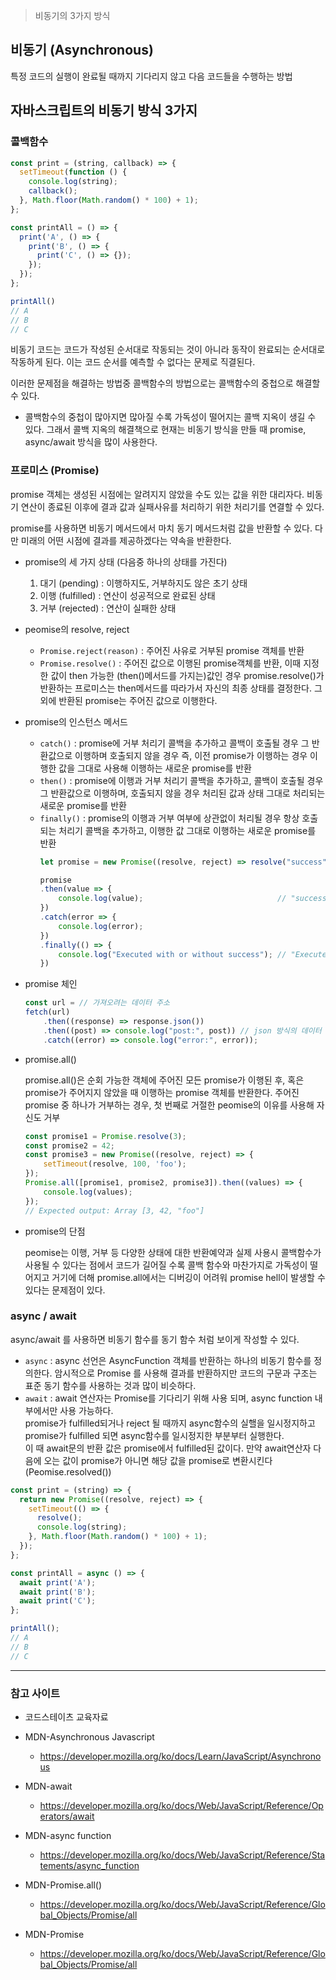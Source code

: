 > 비동기의 3가지 방식

## 비동기 (Asynchronous)
특정 코드의 실행이 완료될 때까지 기다리지 않고 다음 코드들을 수행하는 방법

## 자바스크립트의 비동기 방식 3가지

### 콜백함수
```javascript
const print = (string, callback) => {
  setTimeout(function () {
    console.log(string);
    callback();
  }, Math.floor(Math.random() * 100) + 1);
};

const printAll = () => {
  print('A', () => {
    print('B', () => {
      print('C', () => {});
    });
  });
};

printAll()
// A
// B
// C
```
비동기 코드는 코드가 작성된 순서대로 작동되는 것이 아니라 동작이 완료되는 순서대로 작동하게 된다. 이는 코드 순서를 예측할 수 없다는 문제로 직결된다.

이러한 문제점을 해결하는 방법중 콜백함수의 방법으로는 콜백함수의 중첩으로 해결할 수 있다.

* 콜백함수의 중첩이 많아지면 많아질 수록 가독성이 떨어지는 콜백 지옥이 생길 수 있다. 그래서 콜백 지옥의 해결책으로 현재는 비동기 방식을 만들 때 promise, async/await 방식을 많이 사용한다.

### 프로미스 (Promise)
promise 객체는 생성된 시점에는 알려지지 않았을 수도 있는 값을 위한 대리자다. 비동기 연산이 종료된 이후에 결과 값과 실패사유를 처리하기 위한 처리기를 연결할 수 있다.

promise를 사용하면 비동기 메서드에서 마치 동기 메서드처럼 값을 반환할 수 있다. 다만 미래의 어떤 시점에 결과를 제공하겠다는 약속을 반환한다.

* promise의 세 가지 상태 (다음중 하나의 상태를 가진다)
	1. 대기 (pending) : 이행하지도, 거부하지도 않은 초기 상태
	2. 이행 (fulfilled) : 연산이 성공적으로 완료된 상태
	3. 거부 (rejected) : 연산이 실패한 상태

* peomise의 resolve, reject
	* `Promise.reject(reason)` : 주어진 사유로 거부된 promise 객체를 반환
	* `Promise.resolve()` : 주어진 값으로 이행된 promise객체를 반환, 이때 지정한 값이 then 가능한 (then()메서드를 가지는)값인 경우 promise.resolve()가 반환하는 프로미스는 then메서드를 따라가서 자신의 최종 상태를 결정한다. 그외에 반환된 promise는 주어진 값으로 이행한다.

*	promise의 인스턴스 메서드 
	* `catch()` : promise에 거부 처리기 콜백을 추가하고 콜백이 호출될 경우 그 반환값으로 이행하며 호출되지 않을 경우 즉, 이전 promise가 이행하는 경우 이행한 값을 그대로 사용해 이행하는 새로운 promise를 반환
	* `then()` : promise에 이행과 거부 처리기 콜백을 추가하고, 콜백이 호출될 경우 그 반환값으로 이행하며, 호출되지 않을 경우 처리된 값과 상태 그대로 처리되는 새로운 promise를 반환
	* `finally()` : promise의 이행과 거부 여부에 상관없이 처리될 경우 항상 호출되는 처리기 콜백을 추가하고, 이행한 값 그대로 이행하는 새로운 promise를 반환
		```javascript
		let promise = new Promise((resolve, reject) => resolve("success"));

		promise
		.then(value => {
			console.log(value);                              // "success"
		})
		.catch(error => {
			console.log(error);
		})
		.finally(() => {
			console.log("Executed with or without success"); // "Executed with or without success"
		})
		```
* promise 체인
	```javascript
	const url = // 가져오려는 데이터 주소
	fetch(url)
		.then((response) => response.json())
		.then((post) => console.log("post:", post)) // json 방식의 데이터 객체
		.catch((error) => console.log("error:", error));
	```
	
* promise.all()
	
	promise.all()은 순회 가능한 객체에 주어진 모든 promise가 이행된 후, 혹은 promise가 주어지지 않았을 때 이행하는 promise 객체를 반환한다. 주어진 promise 중 하나가 거부하는 경우, 첫 번째로 거절한 peomise의 이유를 사용해 자신도 거부
	```javascript
	const promise1 = Promise.resolve(3);
	const promise2 = 42;
	const promise3 = new Promise((resolve, reject) => {
		setTimeout(resolve, 100, 'foo');
	});
	Promise.all([promise1, promise2, promise3]).then((values) => {
		console.log(values);
	});
	// Expected output: Array [3, 42, "foo"]
	```
* promise의 단점
	
	peomise는 이행, 거부 등 다양한 상태에 대한 반환예약과 실제 사용시 콜백함수가 사용될 수 있다는 점에서 코드가 길어질 수록 콜백 함수와 마찬가지로 가독성이 떨어지고 거기에 더해 promise.all에서는 디버깅이 어려워 promise hell이 발생할 수 있다는 문제점이 있다.

###	async / await
async/await 를 사용하면 비동기 함수를 동기 함수 처럼 보이게 작성할 수 있다.
* `async` : async 선언은 AsyncFunction 객체를 반환하는 하나의 비동기 함수를 정의한다. 암시적으로 Promise 를 사용해 결과를 반환하지만 코드의 구문과 구조는 표준 동기 함수를 사용하는 것과 많이 비슷하다.
* `await` : await 연산자는 Promise를 기다리기 위해 사용 되며, async function 내부에서만 사용 가능하다. <br>
promise가 fulfilled되거나 reject 될 때까지 async함수의 실핼을 일시정지하고 promise가 fulfilled 되면 async함수를 일시정지한 부분부터 실행한다.<br>
이 때 await문의 반환 값은 promise에서 fulfilled된 값이다. 만약 await연산자 다음에 오는 값이 promise가 아니면 해당 값을 promise로 변환시킨다(Peomise.resolved())

```javascript
const print = (string) => {
  return new Promise((resolve, reject) => {
    setTimeout(() => {
      resolve();
      console.log(string);
    }, Math.floor(Math.random() * 100) + 1);
  });
};

const printAll = async () => {
  await print('A');
  await print('B');
  await print('C');
};

printAll();
// A
// B
// C
```

___
### 참고 사이트
* 코드스테이츠 교육자료

* MDN-Asynchronous Javascript
	* https://developer.mozilla.org/ko/docs/Learn/JavaScript/Asynchronous

* MDN-await
	* https://developer.mozilla.org/ko/docs/Web/JavaScript/Reference/Operators/await

* MDN-async function
	* https://developer.mozilla.org/ko/docs/Web/JavaScript/Reference/Statements/async_function

* MDN-Promise.all()
	* https://developer.mozilla.org/ko/docs/Web/JavaScript/Reference/Global_Objects/Promise/all

* MDN-Promise
	* https://developer.mozilla.org/ko/docs/Web/JavaScript/Reference/Global_Objects/Promise/all